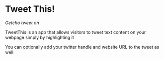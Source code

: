 # Tweet This!

*Getcho tweet on*

TweetThis is an app that allows visitors to tweet text content on your webpage simply by highlighting it

You can optionally add your twitter handle and website URL to the tweet as well